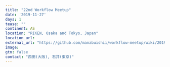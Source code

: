 ```yaml
---
title: "22nd Workflow Meetup"
date: '2019-11-27'
days: 1
tease: ""
continent: AS
location: "RIKEN, Osaka and Tokyo, Japan"
location_url: 
external_url: "https://github.com/manabuishii/workflow-meetup/wiki/20191127"
image:
gtn: false
contact: "西田(大阪), 石井(東京)"
---
```

